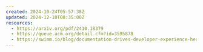 ```yaml
---
created: 2024-10-24T05:57:38Z
updated: 2024-12-10T08:35:00Z
resources:
  - https://arxiv.org/pdf/2410.18379
  - https://queue.acm.org/detail.cfm?id=3595878
  - https://swimm.io/blog/documentation-drives-developer-experience-heres-why
---
```

